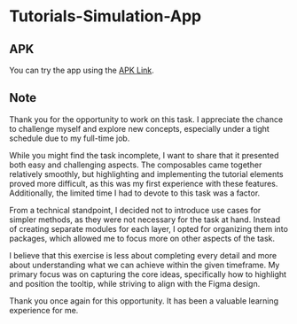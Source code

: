 # Tutorials-Simulation-App

APK
------------
 You can try the app using the [APK Link](https://www.dropbox.com/scl/fi/w83l29lhb1l3kb0j1ag5p/Tutorials-Simulation-Debug.apk?rlkey=yfw0uhi3ov43uqq3vjxp0iov3&st=vw1zxfba&dl=0).

Note
----
Thank you for the opportunity to work on this task. I appreciate the chance to challenge myself and explore new concepts, especially under a tight schedule due to my full-time job.

While you might find the task incomplete, I want to share that it presented both easy and challenging aspects. The composables came together relatively smoothly, but highlighting and implementing the tutorial elements proved more difficult, as this was my first experience with these features. Additionally, the limited time I had to devote to this task was a factor.

From a technical standpoint, I decided not to introduce use cases for simpler methods, as they were not necessary for the task at hand. Instead of creating separate modules for each layer, I opted for organizing them into packages, which allowed me to focus more on other aspects of the task.

I believe that this exercise is less about completing every detail and more about understanding what we can achieve within the given timeframe. My primary focus was on capturing the core ideas, specifically how to highlight and position the tooltip, while striving to align with the Figma design.

Thank you once again for this opportunity. It has been a valuable learning experience for me.
